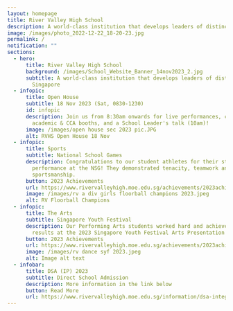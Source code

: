 ```yaml
---
layout: homepage
title: River Valley High School
description: A world-class institution that develops leaders of distinction for Singapore
image: /images/photo_2022-12-22_18-20-23.jpg
permalink: /
notification: ""
sections:
  - hero:
      title: River Valley High School
      background: /images/School_Website_Banner_14nov2023_2.jpg
      subtitle: A world-class institution that develops leaders of distinction for
        Singapore
  - infopic:
      title: Open House
      subtitle: 18 Nov 2023 (Sat, 0830-1230)
      id: infopic
      description: Join us from 8:30am onwards for live performances, campus tours,
        academic & CCA booths, and a School Leader's talk (10am)!
      image: /images/open house sec 2023 pic.JPG
      alt: RVHS Open House 18 Nov
  - infopic:
      title: Sports
      subtitle: National School Games
      description: Congratulations to our student athletes for their stellar
        performance at the NSG! They demonstrated tenacity, teamwork and great
        sportsmanship.
      button: 2023 Achievements
      url: https://www.rivervalleyhigh.moe.edu.sg/achievements/2023achievements/
      image: /images/rv a div girls floorball champions 2023.jpeg
      alt: RV Floorball Champions
  - infopic:
      title: The Arts
      subtitle: Singapore Youth Festival
      description: Our Performing Arts students worked hard and achieved commendable
        results at the 2023 Singapore Youth Festival Arts Presentation!
      button: 2023 Achievements
      url: https://www.rivervalleyhigh.moe.edu.sg/achievements/2023achievements/
      image: /images/rv dance syf 2023.jpeg
      alt: Image alt text
  - infobar:
      title: DSA (IP) 2023
      subtitle: Direct School Admission
      description: More information in the link below
      button: Read More
      url: https://www.rivervalleyhigh.moe.edu.sg/information/dsa-integrated-programme/dsa2023/
---
```

